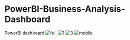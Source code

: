 # PowerBI-Business-Analysis-Dashboard
PowerBI dashboard
![full](https://user-images.githubusercontent.com/93792336/228312585-13fd5dbc-8f9b-4ecc-be9e-db83651a758e.PNG)
![1](https://user-images.githubusercontent.com/93792336/228312643-842e7c16-789f-4567-a40e-6d1a15734529.PNG)
![3](https://user-images.githubusercontent.com/93792336/228312673-d1f4b957-17b1-41e9-98bf-71a2ccefdfbf.PNG)
![mobile](https://user-images.githubusercontent.com/93792336/228341370-e9d381d0-5bc5-460f-bc2f-0ebf792ca615.PNG)
